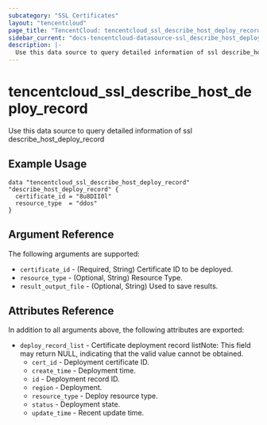 ```yaml
---
subcategory: "SSL Certificates"
layout: "tencentcloud"
page_title: "TencentCloud: tencentcloud_ssl_describe_host_deploy_record"
sidebar_current: "docs-tencentcloud-datasource-ssl_describe_host_deploy_record"
description: |-
  Use this data source to query detailed information of ssl describe_host_deploy_record
---
```


# tencentcloud_ssl_describe_host_deploy_record

Use this data source to query detailed information of ssl describe_host_deploy_record

## Example Usage

```hcl
data "tencentcloud_ssl_describe_host_deploy_record" "describe_host_deploy_record" {
  certificate_id = "8u8DII0l"
  resource_type  = "ddos"
}
```

## Argument Reference

The following arguments are supported:

* `certificate_id` - (Required, String) Certificate ID to be deployed.
* `resource_type` - (Optional, String) Resource Type.
* `result_output_file` - (Optional, String) Used to save results.

## Attributes Reference

In addition to all arguments above, the following attributes are exported:

* `deploy_record_list` - Certificate deployment record listNote: This field may return NULL, indicating that the valid value cannot be obtained.
  * `cert_id` - Deployment certificate ID.
  * `create_time` - Deployment time.
  * `id` - Deployment record ID.
  * `region` - Deployment.
  * `resource_type` - Deploy resource type.
  * `status` - Deployment state.
  * `update_time` - Recent update time.


